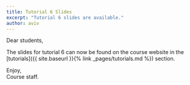 ```yaml
---
title: Tutorial 6 Slides
excerpt: "Tutorial 6 slides are available."
author: aviv
---
```


Dear students, 

The slides for tutorial 6 can now be found on the course website in
the [tutorials]({{ site.baseurl }}{% link _pages/tutorials.md %}) section.

Enjoy,  
Course staff.

